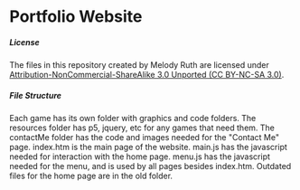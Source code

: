 # Portfolio Website

##### License
The files in this repository created by Melody Ruth are licensed under [Attribution-NonCommercial-ShareAlike 3.0 Unported (CC BY-NC-SA 3.0)](https://creativecommons.org/licenses/by-nc-sa/3.0/).

##### File Structure
Each game has its own folder with graphics and code folders. The resources folder has p5, jquery, etc for any games that need them. The contactMe folder has the code and images needed for the "Contact Me" page. index.htm is the main page of the website. main.js has the javascript needed for interaction with the home page. menu.js has the javascript needed for the menu, and is used by all pages besides index.htm. Outdated files for the home page are in the old folder.
